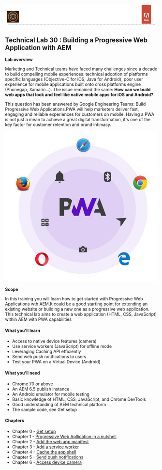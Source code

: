 ![AEM Adobe](chapters/images/logo/Lab-Header.png)  
## Technical Lab 30 : Building a Progressive Web Application with AEM

**Lab overview** 

 
Marketing and Technical teams have faced many challenges since a decade to build compelling mobile experiences: technical adoption 
of platforms specific languages (Objective-C for iOS, Java for Android), poor user experience for mobile applications built onto 
cross platforms engine (Phonegap, Xamarin...). The issue remained the same:  **How can we build web apps that look and feel like 
native mobile apps for iOS and Android?**

This question has been answered by Google Engineering Teams: Build Progressive Web Applications.PWA will help marketers deliver fast, 
engaging and reliable experiences for customers on mobile. Having a PWA is not just a mean to achieve a great digital 
transformation, it's one of the key factor for customer retention and brand intimacy.
  
 ![AEM Adobe PWA](chapters/images/others/pwa-icon.jpg)
 
**Scope**
 
In this training you will learn how to get started with Progressive Web Applications wth AEM.It could be a 
good starting point for extending an existing website or building a new one as a progressive web application.
This technical lab aims to create a web application (HTML, CSS, JavaScript) within AEM with PWA capabilities
 
#### What you'll learn

- Access to native device features (camera)
- Use service workers (JavaScript) for offline mode
- Leveraging Caching API efficiently
- Send web push notifications to users
- Test your PWA on a Virtual Device (Android)

#### What you'll need

- Chrome 70 or above
- An AEM 6.5 publish instance 
- An Android emulator for mobile testing
- Basic knowledge of HTML, CSS, JavaScript, and Chrome DevTools
- Good understanding of AEM technical platform 
- The sample code, see Get setup

#### Chapters

- Chapter 0 - [Get setup](chapters/chapter-0.md)
- Chapter 1 - [Progressive Web Apllication in a nutshell](chapters/chapter-1.md)
- Chapter 2 - [Add the web app manifest](chapters/chapter-2.md)
- Chapter 3 - [Add a service worker](chapters/chapter-3.md)
- Chapter 4 - [Cache the app shell](chapters/chapter-4.md)
- Chapter 5 - [Send push notifications](chapters/chapter-5.md)
- Chapter 6 - [Access device camera ](chapters/chapter-6.md)
